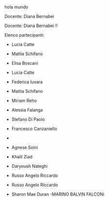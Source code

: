 hola mundo

Docente: Diana Bernabei



Docente: Diana Bernabei !!


Elenco partecipanti:

- Lucia Catte
- Mattia Schifano
- Elisa Boscani
- Lucia Catte
- Federica Iuvara
- Mattia Schifano
- Miriam Reho
- Alessia Falanga
- Stefano Di Paolo
- Francesco Canzaniello
-
- Agnese Soini
- Khalil Ziad
- Daryoush Nateghi

- Russo Angelo Riccardo
- Russo Angelo Riccardo
- Sharon Mae Duran
-MARINO BALVIN FALCONi
